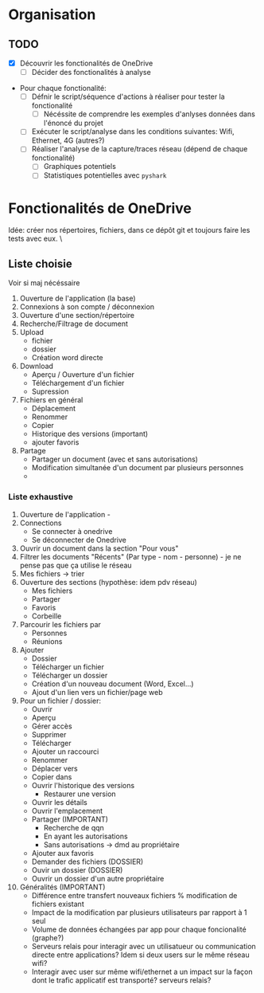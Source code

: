 # Organisation

## TODO
- [x] Découvrir les fonctionalités de OneDrive
    - [ ] Décider des fonctionalités à analyse
- Pour chaque fonctionalité:
    - [ ] Défnir le script/séquence d'actions à réaliser pour tester la fonctionalité
        - [ ] Nécéssite de comprendre les exemples d'anlyses données dans l'énoncé du projet
    - [ ] Exécuter le script/analyse dans les conditions suivantes: Wifi, Ethernet, 4G (autres?)
    - [ ] Réaliser l'analyse de la capture/traces réseau (dépend de chaque fonctionalité)
        - [ ] Graphiques potentiels
        - [ ] Statistiques potentielles avec <code>pyshark</code>

# Fonctionalités de OneDrive
Idée: créer nos répertoires, fichiers, dans ce dépôt git et toujours faire les tests avec eux. \
## Liste choisie
Voir si maj nécéssaire
1. Ouverture de l'application (la base)
2. Connexions à son compte / déconnexion
3. Ouverture d'une section/répertoire
4. Recherche/Filtrage de document
5. Upload
    - fichier
    - dossier
    - Création word directe
6. Download
    - Aperçu / Ouverture d'un fichier
    - Téléchargement d'un fichier
    - Supression
7. Fichiers en général
    - Déplacement
    - Renommer
    - Copier
    - Historique des versions (important)
    - ajouter favoris
8. Partage
    - Partager un document (avec et sans autorisations)
    - Modification simultanée d'un document par plusieurs personnes
    - 
### Liste exhaustive
1. Ouverture de l'application - 
1. Connections
    - Se connecter à onedrive
    - Se déconnecter de Onedrive
1. Ouvrir un document dans la section "Pour vous"
2. Filtrer les documents "Récents" (Par type - nom - personne) - je ne pense pas que ça utilise le réseau
3. Mes fichiers -> trier
4. Ouverture des sections (hypothèse: idem pdv réseau)
    - Mes fichiers
    - Partager
    - Favoris
    - Corbeille
5. Parcourir les fichiers par
    - Personnes
    - Réunions
6. Ajouter
    - Dossier
    - Télécharger un fichier
    - Télécharger un dossier
    - Création d'un nouveau document (Word, Excel...)
    - Ajout d'un lien vers un fichier/page web
7. Pour un fichier / dossier:
    - Ouvrir
    - Aperçu
    - Gérer accès
    - Supprimer
    - Télécharger
    - Ajouter un raccourci
    - Renommer
    - Déplacer vers
    - Copier dans
    - Ouvrir l'historique des versions
         - Restaurer une version
    - Ouvrir les détails
    - Ouvrir l'emplacement
    - Partager (IMPORTANT)
        - Recherche de qqn
        - En ayant les autorisations
        - Sans autorisations -> dmd au propriétaire
    - Ajouter aux favoris
    - Demander des fichiers (DOSSIER)
    - Ouvir un dossier (DOSSIER)
    - Ouvrir un dossier d'un autre propriétaire
8. Généralités (IMPORTANT)
    - Différence entre transfert nouveaux fichiers % modification de fichiers existant
    - Impact de la modification par plusieurs utilisateurs par rapport à 1 seul
    - Volume de données échangées par app pour chaque foncionalité (graphe?)
    - Serveurs relais pour interagir avec un utilisatueur ou communication directe entre applications? Idem si deux users sur le même réseau wifi?
    - Interagir avec user sur même wifi/ethernet a un impact sur la façon dont le trafic applicatif est transporté? serveurs relais?